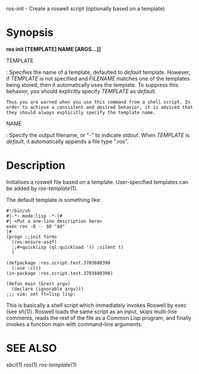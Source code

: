 ros-init - Create a roswell script (optionally based on a template)

# Synopsis

**ros init [TEMPLATE] NAME [ARGS...]]** 

TEMPLATE

  : Specifies the name of a template, defaulted to *default*
    template. However, if *TEMPLATE* is not specified and *FILENAME*
    matches one of the templates being stored, then it automatically uses
    the template. To suppress this behavior, you should explicitly
    specify *TEMPLATE* as *default*.

    Thus you are warned when you use this command from a shell script. In
    order to achieve a consistent and desired behavior, it is adviced that
    they should always explicitly specify the template name.

NAME

  : Specify the output filename, or "-" to indicate *stdout*. When *TEMPLATE* is *default*, it automatically appends a file type ".ros".


<!-- # subcommands -->

# Description

Initialises a roswell file based on a template. User-specified templates can be added by _ros-template_(1).

The default template is something like:

```
#!/bin/sh
#|-*- mode:lisp -*-|#
#| <Put a one-line description here>
exec ros -Q -- $0 "$@"
|#
(progn ;;init forms
  (ros:ensure-asdf)
  ;;#+quicklisp (ql:quickload '() :silent t)
  )

(defpackage :ros.script.test.3703600390
  (:use :cl))
(in-package :ros.script.test.3703600390)

(defun main (&rest argv)
  (declare (ignorable argv)))
;;; vim: set ft=lisp lisp:
```

This is basically a shell script which immediately invokes Roswell by exec (see _sh(1)_). Roswell loads the same script as an input, skips multi-line comments, reads the rest of the file as a Common Lisp program, and finally invokes a function main with command-line arguments.

<!-- # options -->
<!--  -->
<!-- # Environmental Variables -->

# SEE ALSO
_sbcl_(1) _ros_(1) _ros-template_(1)

